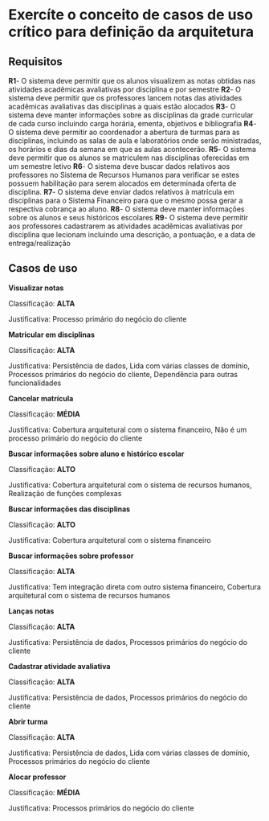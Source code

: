 # Exercíte o conceito de casos de uso crítico para definição da arquitetura

## Requisitos

**R1**- O sistema deve permitir que os alunos visualizem as notas obtidas nas atividades acadêmicas avaliativas por disciplina e por semestre
**R2**- O sistema deve permitir que os professores lancem notas das atividades acadêmicas avaliativas das disciplinas a quais estão alocados
**R3**- O sistema deve manter informações sobre as disciplinas da grade curricular de cada curso incluindo carga horária, ementa, objetivos e bibliografia
**R4**- O sistema deve permitir ao coordenador a abertura de turmas para as disciplinas, incluindo as salas de aula e laboratórios onde serão ministradas, os horários e dias da semana em que as aulas acontecerão. 
**R5**- O sistema deve permitir que os alunos se matriculem nas disciplinas oferecidas em um semestre letivo
**R6**- O sistema deve buscar dados relativos aos professores no Sistema de Recursos Humanos para verificar se estes possuem habilitação para serem alocados em determinada oferta de disciplina.
**R7**- O sistema deve enviar dados relativos à matrícula em disciplinas para o Sistema Financeiro para que o mesmo possa gerar a respectiva cobrança ao aluno.
**R8**- O sistema deve manter informações sobre os alunos e seus históricos escolares
**R9**- O sistema deve permitir aos professores cadastrarem as atividades acadêmicas avaliativas por disciplina que lecionam incluindo uma descrição, a pontuação, e a data de entrega/realização

## Casos de uso

**Visualizar notas**

Classificação: **ALTA**

Justificativa: Processo primário do negócio do cliente

**Matricular em disciplinas**

Classificação: **ALTA**

Justificativa: Persistência de dados, Lida com várias classes de domínio, Processos primários do negócio do cliente, Dependência para outras funcionalidades

**Cancelar matrícula**

Classificação: **MÉDIA**

Justificativa: Cobertura arquitetural com o sistema financeiro, Não é um processo primário do negócio do cliente

**Buscar informações sobre aluno e histórico escolar**

Classificação: **ALTO**

Justificativa: Cobertura arquitetural com o sistema de recursos humanos, Realização de funções complexas

**Buscar informações das disciplinas**

Classificação: **ALTO**

Justificativa: Cobertura arquitetural com o sistema financeiro

**Buscar informações sobre professor**

Classificação: **ALTA**

Justificativa: Tem integração direta com outro sistema financeiro, Cobertura arquitetural com o sistema de recursos humanos

**Lanças notas**

Classificação: **ALTA**

Justificativa: Persistência de dados, Processos primários do negócio do cliente

**Cadastrar atividade avaliativa**

Classificação: **ALTA**

Justificativa: Persistência de dados, Processos primários do negócio do cliente

**Abrir turma**

Classificação: **ALTA**

Justificativa: Persistência de dados, Lida com várias classes de domínio,  Processos primários do negócio do cliente

**Alocar professor**

Classificação: **MÉDIA**

Justificativa: Processos primários do negócio do cliente
